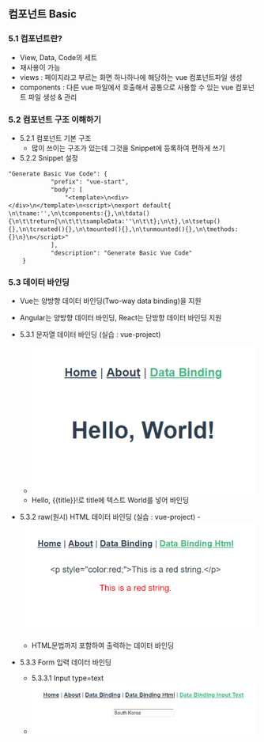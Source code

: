 ## 컴포넌트 Basic

### 5.1 컴포넌트란?
- View, Data, Code의 세트
- 재사용이 가능
- views : 페이지라고 부르는 화면 하나하나에 해당하는 vue 컴포넌트파일 생성
- components : 다른 vue 파일에서 호출해서 공통으로 사용할 수 있는 vue 컴포넌트 파일 생성 & 관리

### 5.2 컴포넌트 구조 이해하기
- 5.2.1 컴포넌트 기본 구조
    - 많이 쓰이는 구조가 있는데 그것을 Snippet에 등록하여 편하게 쓰기
- 5.2.2 Snippet 설정
```
"Generate Basic Vue Code": {
		 	"prefix": "vue-start",
		 	"body": [
		 		"<template>\n<div></div>\n</template>\n<script>\nexport default{ \n\tname:'',\n\tcomponents:{},\n\tdata(){\n\t\treturn{\n\t\t\tsampleData:''\n\t\t};\n\t},\n\tsetup(){},\n\tcreated(){},\n\tmounted(){},\n\tunmounted(){},\n\tmethods:{}\n}\n</script>"
		 	],
		 	"description": "Generate Basic Vue Code"
	}
```
### 5.3 데이터 바인딩
- Vue는 양방향 데이터 바인딩(Two-way data binding)을 지원
- Angular는 양방향 데이터 바인딩, React는 단방향 데이터 바인딩 지원
- 5.3.1 문자열 데이터 바인딩 (실습 : vue-project)
    - ![image](./5.3.1%20%EB%AC%B8%EC%9E%90%EC%97%B4%20%EB%8D%B0%EC%9D%B4%ED%84%B0%20%EB%B0%94%EC%9D%B8%EB%94%A9.png)
    - Hello, {{title}}!로 title에 텍스트 World를 넣어 바인딩

- 5.3.2 raw(원시) HTML 데이터 바인딩 (실습 : vue-project)
    -![image](./5.3.2%20raw(%EC%9B%90%EC%8B%9C)%20HTML%20%EB%8D%B0%EC%9D%B4%ED%84%B0%20%EB%B0%94%EC%9D%B8%EB%94%A9.png)
    - HTML문법까지 포함하여 출력하는 데이터 바인딩

- 5.3.3 Form 입력 데이터 바인딩
    - 5.3.3.1 Input type=text
    - ![image](./5.3.3.1%20Form%20%EC%9E%85%EB%A0%A5%20%EB%8D%B0%EC%9D%B4%ED%84%B0%20%EB%B0%94%EC%9D%B8%EB%94%A9%20Input%20type%3Dtext.png)
    
    

